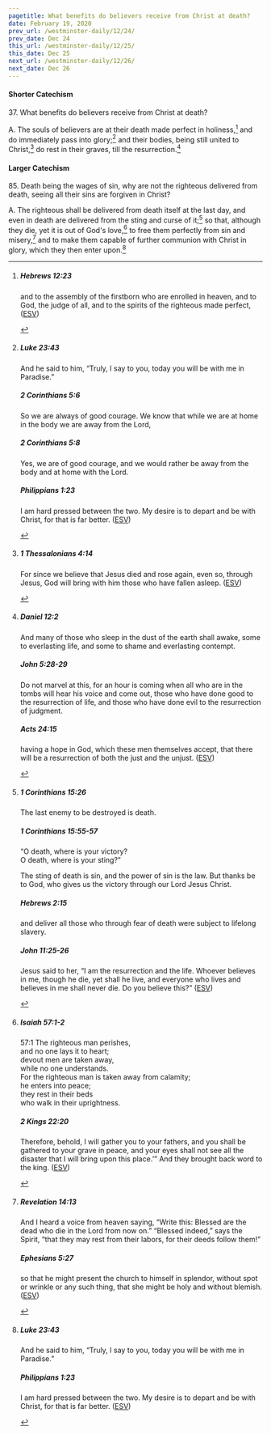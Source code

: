 ```yaml
---
pagetitle: What benefits do believers receive from Christ at death?
date: February 19, 2020
prev_url: /westminster-daily/12/24/
prev_date: Dec 24
this_url: /westminster-daily/12/25/
this_date: Dec 25
next_url: /westminster-daily/12/26/
next_date: Dec 26
---
```


#### Shorter Catechism

37\. What benefits do believers receive from Christ at death?

A. The souls of believers are at their death made perfect in holiness,[^fnref:wsc1] and do immediately pass into glory;[^fnref:wsc2] and their bodies, being still united to Christ,[^fnref:wsc3] do rest in their graves, till the resurrection.[^fnref:wsc4]


[^fnref:wsc1]: <div class="esv"><h5>Hebrews 12:23</h5> <div class="esv-text"><p id="p58012023.01-1">and to the assembly of the firstborn who are enrolled in heaven, and to God, the judge of all, and to the spirits of the righteous made perfect,  (<a href="http://www.esv.org" class="copyright">ESV</a>)</p> </div> </div>

[^fnref:wsc2]: <div class="esv"><h5>Luke 23:43</h5> <div class="esv-text"><p id="p42023043.01-1">And he said to him, <span class="woc">&#8220;Truly, I say to you, today you will be with me in Paradise.&#8221;</span></p> </div><h5>2 Corinthians 5:6</h5> <div class="esv-text"><p id="p47005006.01-2">So we are always of good courage. We know that while we are at home in the body we are away from the Lord,</p> </div><h5>2 Corinthians 5:8</h5> <div class="esv-text"><p id="p47005008.01-3">Yes, we are of good courage, and we would rather be away from the body and at home with the Lord.</p> </div><h5>Philippians 1:23</h5> <div class="esv-text"><p id="p50001023.01-4">I am hard pressed between the two. My desire is to depart and be with Christ, for that is far better.  (<a href="http://www.esv.org" class="copyright">ESV</a>)</p> </div> </div>

[^fnref:wsc3]: <div class="esv"><h5>1 Thessalonians 4:14</h5> <div class="esv-text"><p id="p52004014.01-1">For since we believe that Jesus died and rose again, even so, through Jesus, God will bring with him those who have fallen asleep.  (<a href="http://www.esv.org" class="copyright">ESV</a>)</p> </div> </div>

[^fnref:wsc4]: <div class="esv"><h5>Daniel 12:2</h5> <div class="esv-text"><p id="p27012002.01-1">And many of those who sleep in the dust of the earth shall awake, some to everlasting life, and some to shame and everlasting contempt.</p> </div><h5>John 5:28-29</h5> <div class="esv-text"><p id="p43005028.01-2"><span class="woc">Do not marvel at this, for an hour is coming when all who are in the tombs will hear his voice</span> <span class="woc">and come out, those who have done good to the resurrection of life, and those who have done evil to the resurrection of judgment.</span></p> </div><h5>Acts 24:15</h5> <div class="esv-text"><p id="p44024015.01-3">having a hope in God, which these men themselves accept, that there will be a resurrection of both the just and the unjust.  (<a href="http://www.esv.org" class="copyright">ESV</a>)</p> </div> </div>


#### Larger Catechism

85\. Death being the wages of sin, why are not the righteous delivered from death, seeing all their sins are forgiven in Christ?

A. The righteous shall be delivered from death itself at the last day, and even in death are delivered from the sting and curse of it;[^fnref:wlc1] so that, although they die, yet it is out of God's love,[^fnref:wlc2] to free them perfectly from sin and misery,[^fnref:wlc3] and to make them capable of further communion with Christ in glory, which they then enter upon.[^fnref:wlc4]


[^fnref:wlc1]: <div class="esv"><h5>1 Corinthians 15:26</h5> <div class="esv-text"><p id="p46015026.01-1">The last enemy to be destroyed is death.</p> </div><h5>1 Corinthians 15:55-57</h5> <div class="esv-text"><div class="block-indent"> <p class="line-group" id="p46015055.01-2">&#8220;O death, where is your victory?<br /> <span class="indent"></span>O death, where is your sting?&#8221;</p> </div>  <p class="same-paragraph" id="p46015056.01-2">The sting of death is sin, and the power of sin is the law. But thanks be to God, who gives us the victory through our Lord Jesus Christ.</p> </div><h5>Hebrews 2:15</h5> <div class="esv-text"><p id="p58002015.01-3">and deliver all those who through fear of death were subject to lifelong slavery.</p> </div><h5>John 11:25-26</h5> <div class="esv-text"><p id="p43011025.01-4">Jesus said to her, <span class="woc">&#8220;I am the resurrection and the life. Whoever believes in me, though he die, yet shall he live,</span> <span class="woc">and everyone who lives and believes in me shall never die. Do you believe this?&#8221;</span>  (<a href="http://www.esv.org" class="copyright">ESV</a>)</p> </div> </div>

[^fnref:wlc2]: <div class="esv"><h5>Isaiah 57:1-2</h5> <div class="esv-text"> <div class="block-indent"> <p class="line-group" id="p23057001.04-1"><span class="chapter-num" id="v23057001-1">57:1&nbsp;</span>The righteous man perishes,<br /> <span class="indent"></span>and no one lays it to heart;<br /> devout men are taken away,<br /> <span class="indent"></span>while no one understands.<br /> For the righteous man is taken away from calamity;<br />  <span class="indent"></span>he enters into peace;<br /> they rest in their beds<br /> <span class="indent"></span>who walk in their uprightness.</p> </div> </div><h5>2 Kings 22:20</h5> <div class="esv-text"><p id="p12022020.01-2">Therefore, behold, I will gather you to your fathers, and you shall be gathered to your grave in peace, and your eyes shall not see all the disaster that I will bring upon this place.&#8217;&#8221; And they brought back word to the king.  (<a href="http://www.esv.org" class="copyright">ESV</a>)</p> </div> </div>

[^fnref:wlc3]: <div class="esv"><h5>Revelation 14:13</h5> <div class="esv-text"><p id="p66014013.01-1">And I heard a voice from heaven saying, &#8220;Write this: Blessed are the dead who die in the Lord from now on.&#8221; &#8220;Blessed indeed,&#8221; says the Spirit, &#8220;that they may rest from their labors, for their deeds follow them!&#8221;</p> </div><h5>Ephesians 5:27</h5> <div class="esv-text"><p id="p49005027.01-2">so that he might present the church to himself in splendor, without spot or wrinkle or any such thing, that she might be holy and without blemish.  (<a href="http://www.esv.org" class="copyright">ESV</a>)</p> </div> </div>

[^fnref:wlc4]: <div class="esv"><h5>Luke 23:43</h5> <div class="esv-text"><p id="p42023043.01-1">And he said to him, <span class="woc">&#8220;Truly, I say to you, today you will be with me in Paradise.&#8221;</span></p> </div><h5>Philippians 1:23</h5> <div class="esv-text"><p id="p50001023.01-2">I am hard pressed between the two. My desire is to depart and be with Christ, for that is far better.  (<a href="http://www.esv.org" class="copyright">ESV</a>)</p> </div> </div>

